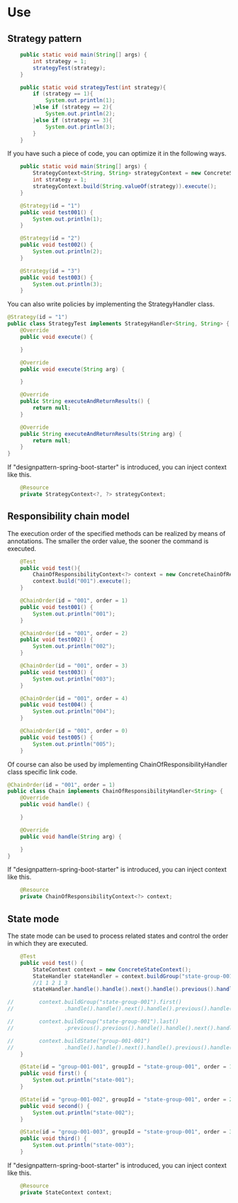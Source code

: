 # Use

## Strategy pattern

```java
    public static void main(String[] args) {
        int strategy = 1;
        strategyTest(strategy);
    }

    public static void strategyTest(int strategy){
        if (strategy == 1){
            System.out.println(1);
        }else if (strategy == 2){
            System.out.println(2);
        }else if (strategy == 3){
            System.out.println(3);
        }
    }
```

If you have such a piece of code, you can optimize it in the following ways.

```java
    public static void main(String[] args) {
        StrategyContext<String, String> strategyContext = new ConcreteStrategyContext<>();
        int strategy = 1;
        strategyContext.build(String.valueOf(strategy)).execute();
    }

    @Strategy(id = "1")
    public void test001() {
        System.out.println(1);
    }

    @Strategy(id = "2")
    public void test002() {
        System.out.println(2);
    }

    @Strategy(id = "3")
    public void test003() {
        System.out.println(3);
    }
```

You can also write policies by implementing the StrategyHandler class.

```java
@Strategy(id = "1")
public class StrategyTest implements StrategyHandler<String, String> {
    @Override
    public void execute() {

    }

    @Override
    public void execute(String arg) {

    }

    @Override
    public String executeAndReturnResults() {
        return null;
    }

    @Override
    public String executeAndReturnResults(String arg) {
        return null;
    }
}
```

If "designpattern-spring-boot-starter" is introduced, you can inject context like this.

```java
    @Resource
    private StrategyContext<?, ?> strategyContext;
```

## Responsibility chain model

The execution order of the specified methods can be realized by means of annotations. The smaller the order value, the sooner the command is executed.

```java
    @Test
    public void test(){
        ChainOfResponsibilityContext<?> context = new ConcreteChainOfResponsibilityContext<>();
        context.build("001").execute();
    }

    @ChainOrder(id = "001", order = 1)
    public void test001() {
        System.out.println("001");
    }

    @ChainOrder(id = "001", order = 2)
    public void test002() {
        System.out.println("002");
    }

    @ChainOrder(id = "001", order = 3)
    public void test003() {
        System.out.println("003");
    }

    @ChainOrder(id = "001", order = 4)
    public void test004() {
        System.out.println("004");
    }

    @ChainOrder(id = "001", order = 0)
    public void test005() {
        System.out.println("005");
    }
```

Of course can also be used by implementing ChainOfResponsibilityHandler class specific link code.

```java
@ChainOrder(id = "001", order = 1)
public class Chain implements ChainOfResponsibilityHandler<String> {
    @Override
    public void handle() {

    }

    @Override
    public void handle(String arg) {

    }
}
```

If "designpattern-spring-boot-starter" is introduced, you can inject context like this.

```java
    @Resource
    private ChainOfResponsibilityContext<?> context;
```

## State mode

The state mode can be used to process related states and control the order in which they are executed.

```java
    @Test
    public void test() {
        StateContext context = new ConcreteStateContext();
        StateHandler stateHandler = context.buildGroup("state-group-001").get("group-001-001");
        //1 1 2 1 3
        stateHandler.handle().handle().next().handle().previous().handle().next().next().handle();

//        context.buildGroup("state-group-001").first()
//                .handle().handle().next().handle().previous().handle().next().next().handle();

//        context.buildGroup("state-group-001").last()
//                .previous().previous().handle().handle().next().handle().previous().handle().next().next().handle();

//        context.buildState("group-001-001")
//                .handle().handle().next().handle().previous().handle().next().next().handle();
    }

    @State(id = "group-001-001", groupId = "state-group-001", order = 1)
    public void first() {
        System.out.println("state-001");
    }

    @State(id = "group-001-002", groupId = "state-group-001", order = 2)
    public void second() {
        System.out.println("state-002");
    }

    @State(id = "group-001-003", groupId = "state-group-001", order = 3)
    public void third() {
        System.out.println("state-003");
    }
```

If "designpattern-spring-boot-starter" is introduced, you can inject context like this.

```java
    @Resource
    private StateContext context;
```


